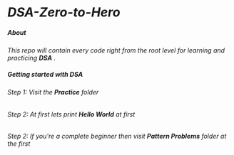 # _DSA-Zero-to-Hero_

##### _About_
_This repo will contain every code right from the root level for learning and practicing __DSA__ ._

##### _Getting started with DSA_

###### _Step 1: Visit the_ **_Practice_** _folder_
###### _Step 2: At first lets print_ **_Hello World_** _at first_
###### _Step 2: If you're a complete beginner then visit_ **_Pattern Problems_** _folder at the first_






